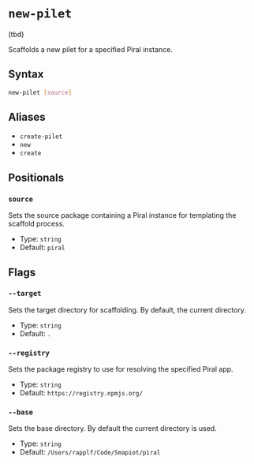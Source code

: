# `new-pilet`

(tbd)

<!--start:auto-generated-->

Scaffolds a new pilet for a specified Piral instance.

## Syntax

```sh
new-pilet [source]
```

## Aliases

- `create-pilet`
- `new`
- `create`

## Positionals

### `source`

Sets the source package containing a Piral instance for templating the scaffold process.

- Type: `string`
- Default: `piral`

## Flags

### `--target`

Sets the target directory for scaffolding. By default, the current directory.

- Type: `string`
- Default: `.`

### `--registry`

Sets the package registry to use for resolving the specified Piral app.

- Type: `string`
- Default: `https://registry.npmjs.org/`

### `--base`

Sets the base directory. By default the current directory is used.

- Type: `string`
- Default: `/Users/rapplf/Code/Smapiot/piral`

<!--end:auto-generated-->
